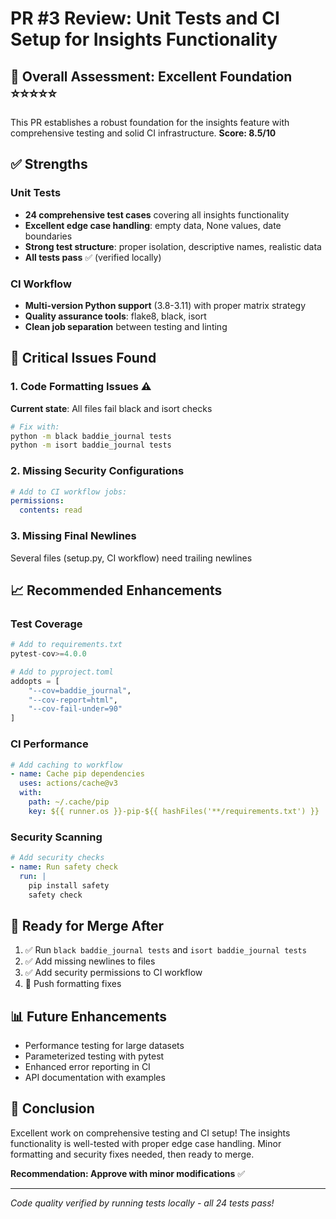 # PR #3 Review: Unit Tests and CI Setup for Insights Functionality

## 🎯 **Overall Assessment: Excellent Foundation** ⭐⭐⭐⭐⭐

This PR establishes a robust foundation for the insights feature with comprehensive testing and solid CI infrastructure. **Score: 8.5/10**

## ✅ **Strengths**

### Unit Tests
- **24 comprehensive test cases** covering all insights functionality
- **Excellent edge case handling**: empty data, None values, date boundaries
- **Strong test structure**: proper isolation, descriptive names, realistic data
- **All tests pass** ✅ (verified locally)

### CI Workflow  
- **Multi-version Python support** (3.8-3.11) with proper matrix strategy
- **Quality assurance tools**: flake8, black, isort
- **Clean job separation** between testing and linting

## 🔧 **Critical Issues Found**

### 1. Code Formatting Issues ⚠️
**Current state**: All files fail black and isort checks
```bash
# Fix with:
python -m black baddie_journal tests
python -m isort baddie_journal tests
```

### 2. Missing Security Configurations
```yaml
# Add to CI workflow jobs:
permissions:
  contents: read
```

### 3. Missing Final Newlines
Several files (setup.py, CI workflow) need trailing newlines

## 📈 **Recommended Enhancements**

### Test Coverage
```python
# Add to requirements.txt
pytest-cov>=4.0.0

# Add to pyproject.toml
addopts = [
    "--cov=baddie_journal",
    "--cov-report=html", 
    "--cov-fail-under=90"
]
```

### CI Performance
```yaml
# Add caching to workflow
- name: Cache pip dependencies
  uses: actions/cache@v3
  with:
    path: ~/.cache/pip
    key: ${{ runner.os }}-pip-${{ hashFiles('**/requirements.txt') }}
```

### Security Scanning
```yaml
# Add security checks
- name: Run safety check
  run: |
    pip install safety
    safety check
```

## 🚀 **Ready for Merge After**
1. ✅ Run `black baddie_journal tests` and `isort baddie_journal tests`
2. ✅ Add missing newlines to files  
3. ✅ Add security permissions to CI workflow
4. 🔄 Push formatting fixes

## 📊 **Future Enhancements**
- Performance testing for large datasets
- Parameterized testing with pytest
- Enhanced error reporting in CI
- API documentation with examples

## 🎉 **Conclusion**

Excellent work on comprehensive testing and CI setup! The insights functionality is well-tested with proper edge case handling. Minor formatting and security fixes needed, then ready to merge.

**Recommendation: Approve with minor modifications** ✅

---
*Code quality verified by running tests locally - all 24 tests pass!*